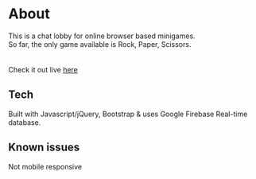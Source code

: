 # About
This is a chat lobby for online browser based minigames.<BR>
So far, the only game available is Rock, Paper, Scissors.<BR>
<BR><br>
  Check it out live <a href="https://jpmc3630.github.io/rps-multiplayer">here</a>
## Tech
Built with Javascript/jQuery, Bootstrap & uses Google Firebase Real-time database.

## Known issues
Not mobile responsive
